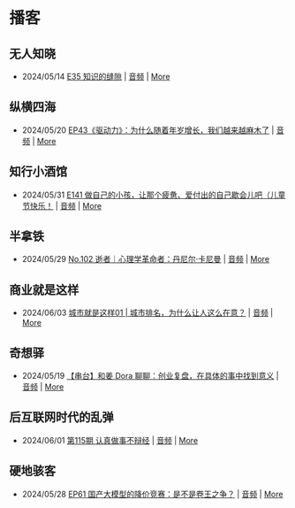 # 播客

## 无人知晓
- 2024/05/14 [E35 知识的缝隙](https://www.xiaoyuzhoufm.com/episode/664300e4251bd96e6c2e57a6) | [音频](https://dts-api.xiaoyuzhoufm.com/track/611719d3cb0b82e1df0ad29e/664300e4251bd96e6c2e57a6/media.xyzcdn.net/lh9O4fFXBeTFewumXHcn1_3gvaWG.m4a) | [More](channels/%E6%97%A0%E4%BA%BA%E7%9F%A5%E6%99%93.md)

## 纵横四海
- 2024/05/20 [EP43《驱动力》：为什么随着年岁增长，我们越来越麻木了](https://www.ximalaya.com/sound/729875502) | [音频](https://audio.xmcdn.com/storages/1468-audiofreehighqps/57/D5/GKwRINsKILkNBmzH4wLVsCxk.m4a) | [More](channels/%E7%BA%B5%E6%A8%AA%E5%9B%9B%E6%B5%B7.md)

## 知行小酒馆
- 2024/05/31 [E141 做自己的小孩，让那个疲惫、爱付出的自己歇会儿吧（儿童节快乐！](https://www.xiaoyuzhoufm.com/episode/66597d9194977a26ef39080d) | [音频](https://dts-api.xiaoyuzhoufm.com/track/6013f9f58e2f7ee375cf4216/66597d9194977a26ef39080d/media.xyzcdn.net/liJvOgeWOvVd36aoMuFIF1kp8cDA.m4a) | [More](channels/%E7%9F%A5%E8%A1%8C%E5%B0%8F%E9%85%92%E9%A6%86.md)

## 半拿铁
- 2024/05/29 [No.102 ️ 逝者｜心理学革命者：丹尼尔·卡尼曼](https://www.ximalaya.com/sound/731776592) | [音频](https://dl.wavpub.com/item/227_31599263_8379.m4a) | [More](channels/%E5%8D%8A%E6%8B%BF%E9%93%81.md)

## 商业就是这样
- 2024/06/03 [城市就是这样01 | 城市排名，为什么让人这么在意？](https://www.ximalaya.com/sound/732661084) | [音频](https://audio.xmcdn.com/storages/5235-audiofreehighqps/9C/B2/GKwRIJIKMxFfAJYCvQLcesn6.m4a) | [More](channels/%E5%95%86%E4%B8%9A%E5%B0%B1%E6%98%AF%E8%BF%99%E6%A0%B7.md)

## 奇想驿
- 2024/05/19 [【串台】和姜 Dora 聊聊：创业复盘，在具体的事中找到意义](https://www.xiaoyuzhoufm.com/episode/664962d382b428eafd844366) | [音频](https://dts-api.xiaoyuzhoufm.com/track/6034daea97755b8fc9c66480/664962d382b428eafd844366/media.xyzcdn.net/llloyy2KoUURla1cgosxmkenwwHw.m4a) | [More](channels/%E5%A5%87%E6%83%B3%E9%A9%BF.md)

## 后互联网时代的乱弹
- 2024/06/01 [第115期 认真做事不辩经](https://hosting.wavpub.cn/pie/ep115/) | [音频](https://tk.wavpub.com/WPDL_qfuCsjzmrBgjhLNknTNebtuAThPyDBDMGuuCxrGYsqDkfbGnyxzXXhwPzx-9b.mp3) | [More](channels/%E5%90%8E%E4%BA%92%E8%81%94%E7%BD%91%E6%97%B6%E4%BB%A3%E7%9A%84%E4%B9%B1%E5%BC%B9.md)

## 硬地骇客
- 2024/05/28 [EP61 国产大模型的降价竞赛：是不是卷王之争？](https://www.xiaoyuzhoufm.com/episode/6655c43f06bc73decbff744b) | [音频](https://dts-api.xiaoyuzhoufm.com/track/640ee2438be5d40013fe4a87/6655c43f06bc73decbff744b/media.xyzcdn.net/luuxF88Qni4G9kNbI4Agt0h_o2Ps.m4a) | [More](channels/%E7%A1%AC%E5%9C%B0%E9%AA%87%E5%AE%A2.md)

